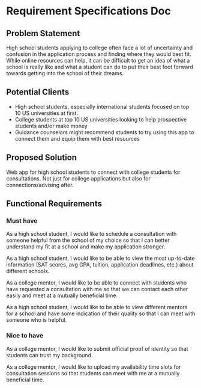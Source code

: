 # Requirement Specifications Doc

## Problem Statement

High school students applying to college often face a lot of uncertainty and confusion 
in the application process and finding where they would best fit. While online resources can help, it can be difficult to get an idea of what a school is really like and what a student can do to put their best foot forward towards getting into the school of their dreams.

## Potential Clients

* High school students, especially international students focused on top 10 US universities at first.
* College students at top 10 US universities looking to help prospective students and/or make money
* Guidance counselors might recommend students to try using this app to connect them and equip them with best resources

## Proposed Solution

Web app for high school students to connect with college students for consultations. 
Not just for college applications but also for connections/advising after.

## Functional Requirements

### Must have

As a high school student, I would like to schedule a consultation with someone helpful from the school of my choice so that I can better understand my fit at a school and make my application stronger.

As a high school student, I would like to be able to view the most up-to-date information (SAT scores, avg GPA, tuition, application deadlines, etc.) about different schools.

As a college mentor, I would like to be able to connect with students who have requested a consultation with me so that we can contact each other easily and meet at a mutually beneficial time.

As a high school student, I would like to be able to view different mentors for a school and have some indication of their quality so that I can meet with someone who is helpful.

### Nice to have

As a college mentor, I would like to submit official proof of identity so that students can trust my background.

As a college mentor, I would like to upload my availability time slots for consultation sessions so that students can meet with me at a mutually beneficial time.
